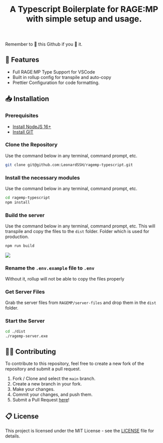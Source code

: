 <p align="center" style="font-size: 26px">
	<b>A Typescript Boilerplate for RAGE:MP with simple setup and usage.</b>
</p>

<br>

Remember to 🌟 this Github if you 💖 it.

## 📌 Features

-   Full RAGE:MP Type Support for VSCode
-   Built in rollup config for transpile and auto-copy
-   Prettier Configuration for code formatting.

## 📥 Installation

### Prerequisites

* [Install NodeJS 16+](https://nodejs.org/en/download/current/)
* [Install GIT](https://git-scm.com/downloads)

### Clone the Repository

Use the command below in any terminal, command prompt, etc.

```sh
git clone git@github.com:LeonardSSH/ragemp-typescript.git
```
### Install the necessary modules

Use the command below in any terminal, command prompt, etc.

```sh
cd ragemp-typescript
npm install
```
### Build the server

Use the command below in any terminal, command prompt, etc. This will transpile and copy the files to the `dist` folder. Folder which is used for production.

```sh
npm run build
```

![](https://i.imgur.com/dmfElnR.png)

### Rename the `.env.example` file to `.env`
Without it, rollup will not be able to copy the files properly

### Get Server Files
Grab the server files from `RAGEMP/server-files` and drop them in the `dist` folder.

### Start the Server

```sh
cd ./dist
./ragemp-server.exe
```
## 👨‍💻 Contributing

To contribute to this repository, feel free to create a new fork of the repository and submit a pull request.

1. Fork / Clone and select the `main` branch.
2. Create a new branch in your fork.
3. Make your changes.
4. Commit your changes, and push them.
5. Submit a Pull Request [here](https://github.com/LeonardSSH/ragemp-typescript/pulls)!

## 📋 License

This project is licensed under the MIT License - see the [LICENSE](LICENSE) file for details.
